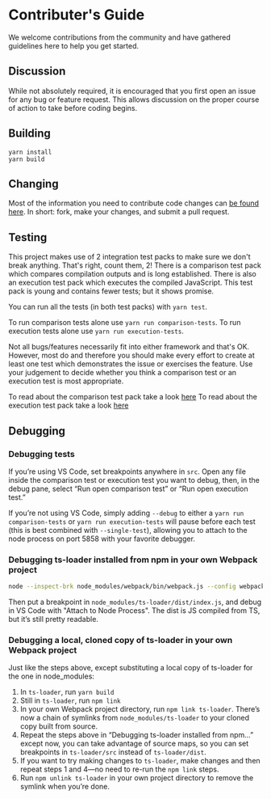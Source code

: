 # Contributer's Guide

We welcome contributions from the community and have gathered guidelines 
here to help you get started.

## Discussion

While not absolutely required, it is encouraged that you first open an issue 
for any bug or feature request. This allows discussion on the proper course of
action to take before coding begins.

## Building

```shell
yarn install
yarn build
```

## Changing

Most of the information you need to contribute code changes can [be found here](https://guides.github.com/activities/contributing-to-open-source/).
In short: fork, make your changes, and submit a pull request.

## Testing

This project makes use of 2 integration test packs to make sure we don't break anything. That's right, count them, 2! There is a comparison test pack which compares compilation outputs and is long established.  There is also an execution test pack which executes the compiled JavaScript. This test pack is young and contains fewer tests; but it shows promise.

You can run all the tests (in both test packs) with `yarn test`.

To run comparison tests alone use `yarn run comparison-tests`.
To run execution tests alone use `yarn run execution-tests`.

Not all bugs/features necessarily fit into either framework and that's OK. However, most do and therefore you should make every effort to create at least one test which demonstrates the issue or exercises the feature. Use your judgement to decide whether you think a comparison test or an execution test is most appropriate.

To read about the comparison test pack take a look [here](test/comparison-tests/README.md)
To read about the execution test pack take a look [here](test/execution-tests/README.md)

## Debugging

### Debugging tests

If you’re using VS Code, set breakpoints anywhere in `src`. Open any file inside the comparison test or execution test you want to debug, then, in the debug pane, select “Run open comparison test” or “Run open execution test.”

If you’re not using VS Code, simply adding `--debug` to either a `yarn run comparison-tests` or `yarn run execution-tests` will pause before each test (this is best combined with `--single-test`), allowing you to attach to the node process on port 5858 with your favorite debugger.

### Debugging ts-loader installed from npm in your own Webpack project

```sh
node --inspect-brk node_modules/webpack/bin/webpack.js --config webpack.dev.js # Obviously configure this depending upon your project setup
```

Then put a breakpoint in `node_modules/ts-loader/dist/index.js`, and debug in VS Code with "Attach to Node Process". The dist is JS compiled from TS, but it’s still pretty readable.

### Debugging a local, cloned copy of ts-loader in your own Webpack project

Just like the steps above, except substituting a local copy of ts-loader for the one in node_modules:

1. In `ts-loader`, run `yarn build`
2. Still in `ts-loader`, run `npm link`
3. In your own Webpack project directory, run `npm link ts-loader`. There’s now a chain of symlinks from `node_modules/ts-loader` to your cloned copy built from source.
4. Repeat the steps above in “Debugging ts-loader installed from npm...” except now, you can take advantage of source maps, so you can set breakpoints in `ts-loader/src` instead of `ts-loader/dist`.
5. If you want to try making changes to `ts-loader`, make changes and then repeat steps 1 and 4—no need to re-run the `npm link` steps.
6. Run `npm unlink ts-loader` in your own project directory to remove the symlink when you’re done.